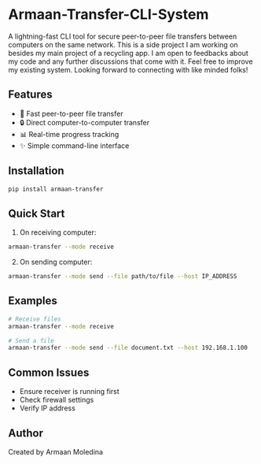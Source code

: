 # Armaan-Transfer-CLI-System

A lightning-fast CLI tool for secure peer-to-peer file transfers between computers on the same network. This is a side project I am working on besides my main project of a recycling app. I am open to feedbacks about my code and any further discussions that come with it. Feel free to improve my existing system. Looking forward to connecting with like minded folks! 

## Features
- 🚀 Fast peer-to-peer file transfer
- 🔒 Direct computer-to-computer transfer
- 📊 Real-time progress tracking
- ✨ Simple command-line interface

## Installation
```bash
pip install armaan-transfer
```

## Quick Start

1. On receiving computer:
```bash
armaan-transfer --mode receive
```

2. On sending computer:
```bash
armaan-transfer --mode send --file path/to/file --host IP_ADDRESS
```

## Examples
```bash
# Receive files
armaan-transfer --mode receive

# Send a file
armaan-transfer --mode send --file document.txt --host 192.168.1.100
```

## Common Issues
- Ensure receiver is running first
- Check firewall settings
- Verify IP address

## Author
Created by Armaan Moledina
